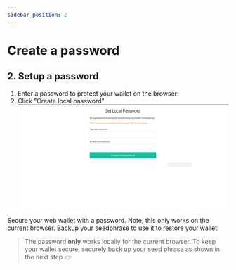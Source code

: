 ```yaml
---
sidebar_position: 2
---
```


# Create a password
## 2. Setup a password 
1. Enter a password to protect your wallet on the browser:
2. Click "Create local password"
![create-passoword-image](/img/create-password.png)

Secure your web wallet with a password. Note, this only works on the current browser. Backup your seedphrase to use it to restore your wallet.

> The password **only** works locally for the current browser. To keep your wallet secure, securely back up your seed phrase as shown in the next step 👉
